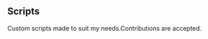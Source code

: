 ## Scripts
Custom scripts made to suit my needs.Contributions are accepted.





























































































